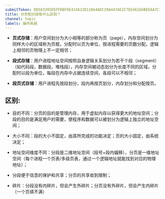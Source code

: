 ```yaml
---
submitToken: DD583395D5FFDBFDE414613D11664ADC29A447AE2C7EE461E6BEEAA7C12A3459
title: 分页和分段有什么区别？
channel: topic
labels: 操作系統
---
```


- **页式存储**：用户空间划分为大小相等的部分称为页（page），内存空间划分为同样大小的区域称为页框，分配时以页为单位，按进程需要的页数分配，逻辑上相邻的页物理上不一定相邻；

- **段式存储**：用户进程地址空间按照自身逻辑关系划分为若干个段（segment）（如代码段，数据段，堆栈段），内存空间被动态划分为长度不同的区域，分配时以段为单位，每段在内存中占据连续空间，各段可以不相邻；

- **段页式存储**：用户进程先按段划分，段内再按页划分，内存划分和分配按页。

## 区别:

- 目的不同：分页的目的是管理内存，用于虚拟内存以获得更大的地址空间；分段的目的是满足用户的需要，使程序和数据可以被划分为逻辑上独立的地址空间；

- 大小不同：段的大小不固定，由其所完成的功能决定；页的大小固定，由系统决定；

- 地址空间维度不同：分段是二维地址空间（段号+段内偏移），分页是一维地址空间（每个进程一个页表/多级页表，通过一个逻辑地址就能找到对应的物理地址）；

- 分段便于信息的保护和共享；分页的共享收到限制；

- 碎片：分段没有内碎片，但会产生外碎片；分页没有外碎片，但会产生内碎片（一个页填不满）

